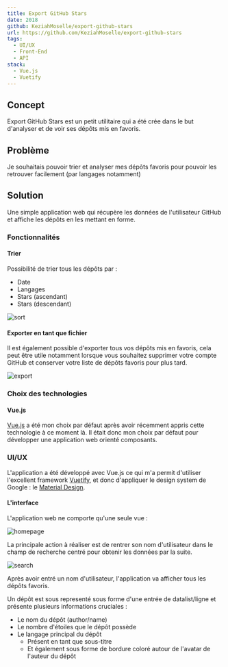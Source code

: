 ```yaml
---
title: Export GitHub Stars
date: 2018
github: KeziahMoselle/export-github-stars
url: https://github.com/KeziahMoselle/export-github-stars
tags:
  - UI/UX
  - Front-End
  - API
stack:
  - Vue.js
  - Vuetify
---
```


## Concept

Export GitHub Stars est un petit utilitaire qui a été crée dans le but d'analyser et de voir ses dépôts mis en favoris.

## Problème

Je souhaitais pouvoir trier et analyser mes dépôts favoris pour pouvoir les retrouver facilement (par langages notamment)

## Solution

Une simple application web qui récupère les données de l'utilisateur GitHub et affiche les dépôts en les mettant en forme.

### Fonctionnalités

#### Trier

Possibilité de trier tous les dépôts par :

- Date
- Langages
- Stars (ascendant)
- Stars (descendant)

![sort](/projects/export-github-stars/sort.gif)

#### Exporter en tant que fichier

Il est également possible d'exporter tous vos dépôts mis en favoris, cela peut être utile notamment lorsque vous souhaitez supprimer votre compte GitHub et conserver votre liste de dépôts favoris pour plus tard.

![export](/projects/export-github-stars/export.gif)

### Choix des technologies

#### Vue.js

[Vue.js](https://vuejs.org/) a été mon choix par défaut après avoir récemment appris cette technologie à ce moment là. Il était donc mon choix par défaut pour développer une application web orienté composants.

### UI/UX

L'application a été développé avec Vue.js ce qui m'a permit d'utiliser l'excellent framework [Vuetify](https://vuetifyjs.com/), et donc d'appliquer le design system de Google : le [Material Design](https://material.io/).

#### L'interface

L'application web ne comporte qu'une seule vue :

![homepage](/projects/export-github-stars/home.png)

La principale action à réaliser est de rentrer son nom d'utilisateur dans le champ de recherche centré pour obtenir les données par la suite.

![search](/projects/export-github-stars/search.gif)

Après avoir entré un nom d'utilisateur, l'application va afficher tous les dépôts favoris.

Un dépôt est sous representé sous forme d'une entrée de datalist/ligne et présente plusieurs informations cruciales :

- Le nom du dépôt (author/name)
- Le nombre d'étoiles que le dépôt possède
- Le langage principal du dépôt
  - Présent en tant que sous-titre
  - Et également sous forme de bordure coloré autour de l'avatar de l'auteur du dépôt